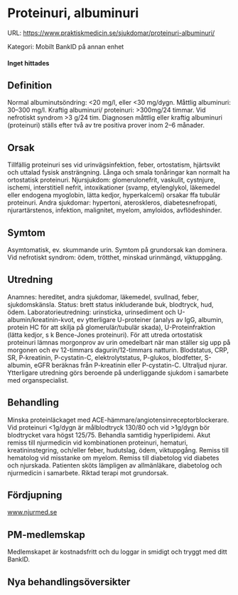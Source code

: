 # Proteinuri, albuminuri

URL: https://www.praktiskmedicin.se/sjukdomar/proteinuri-albuminuri/



Kategori: Mobilt BankID på annan enhet

#### Inget hittades

## Definition

Normal albuminutsöndring: <20 mg/l, eller <30 mg/dygn. Måttlig albuminuri: 30–300 mg/l. Kraftig albuminuri/ proteinuri: >300mg/24 timmar. Vid nefrotiskt syndrom >3 g/24 tim.
Diagnosen måttlig eller kraftig albuminuri (proteinuri) ställs efter två av tre positiva prover inom 2–6 månader.

## Orsak

Tillfällig proteinuri ses vid urinvägsinfektion, feber, ortostatism, hjärtsvikt och uttalad fysisk ansträngning.
Långa och smala tonåringar kan normalt ha ortostatisk proteinuri.
Njursjukdom: glomerulonefrit, vaskulit, cystnjure, ischemi, interstitiell nefrit, intoxikationer (svamp, etylenglykol, läkemedel eller endogena myoglobin, lätta kedjor, hyperkalcemi) orsakar ffa tubulär proteinuri.
Andra sjukdomar: hypertoni, ateroskleros, diabetesnefropati, njurartärstenos, infektion, malignitet, myelom, amyloidos, avflödeshinder.

## Symtom

Asymtomatisk, ev. skummande urin. Symtom på grundorsak kan dominera. Vid nefrotiskt syndrom: ödem, trötthet, minskad urinmängd, viktuppgång.

## Utredning

Anamnes: hereditet, andra sjukdomar, läkemedel, svullnad, feber, sjukdomskänsla.
Status: brett status inkluderande buk, blodtryck, hud, ödem.
Laboratorieutredning: urinsticka, urinsediment och U-albumin/kreatinin-kvot, ev ytterligare U-proteiner (analys av IgG, albumin, protein HC för att skilja på glomerulär/tubulär skada), U-Proteinfraktion (lätta kedjor, s k Bence-Jones proteinuri).
För att utreda ortostatisk proteinuri lämnas morgonprov av urin omedelbart när man ställer sig upp på morgonen och ev 12-timmars dagurin/12-timmars natturin.
Blodstatus, CRP, SR, P-kreatinin, P-cystatin-C, elektrolytstatus, P-glukos, blodfetter, S-albumin, eGFR beräknas från P-kreatinin eller P-cystatin-C.
Ultraljud njurar.
Ytterligare utredning görs beroende på underliggande sjukdom i samarbete med organspecialist. 

## Behandling

Minska proteinläckaget med ACE-hämmare/angiotensinreceptorblockerare. Vid proteinuri <1g/dygn är målblodtryck 130/80 och vid >1g/dygn bör blodtrycket vara högst 125/75. Behandla samtidig hyperlipidemi.
Akut remiss till njurmedicin vid kombinationen proteinuri, hematuri, kreatininstegring, och/eller feber, hudutslag, ödem, viktuppgång.
Remiss till hematolog vid misstanke om myelom.
Remiss till diabetolog vid diabetes och njurskada. Patienten sköts lämpligen av allmänläkare, diabetolog och njurmedicin i samarbete.
Riktad terapi mot grundorsak.

## Fördjupning

www.njurmed.se

## PM-medlemskap

Medlemskapet är kostnadsfritt och du loggar in smidigt och tryggt med ditt BankID.

## Nya behandlingsöversikter

